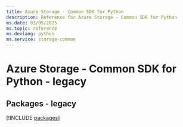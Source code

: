 ```yaml
---
title: Azure Storage - Common SDK for Python
description: Reference for Azure Storage - Common SDK for Python
ms.date: 03/05/2025
ms.topic: reference
ms.devlang: python
ms.service: storage-common
---
```

# Azure Storage - Common SDK for Python - legacy
## Packages - legacy
[!INCLUDE [packages](storage---common-index.md)]